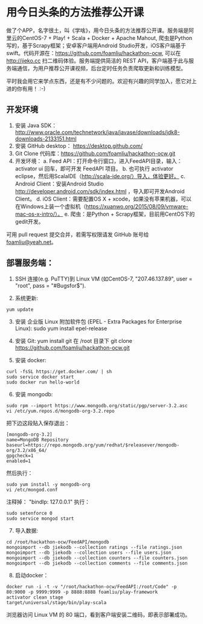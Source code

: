 # 用今日头条的方法推荐公开课
做了个APP，名字很土，叫《学啥》，用今日头条的方法推荐公开课。服务端是阿里云的CentOS-7 + Play! + Scala + Docker + Apache Mahout, 爬虫是Python写的，基于Scrapy框架；安卓客户端用Android Studio开发，iOS客户端基于swift。代码开源在：https://github.com/foamliu/hackathon-ocw, 可以在 http://jieko.cc 扫二维码体验。服务端提供简洁的 REST API，客户端基于此与服务端通信，为用户推荐公开课视频，后台定时任务负责爬取更新和训练模型。

平时我会用它来学点东西，还是有不少问题的。欢迎有兴趣的同学加入，愿它对上进的你有用！ :-)

## 开发环境
1. 安装 Java SDK：http://www.oracle.com/technetwork/java/javase/downloads/jdk8-downloads-2133151.html
2. 安装 GitHub desktop： https://desktop.github.com/
3. Git Clone 代码库：https://github.com/foamliu/hackathon-ocw.git
4. 开发环境：
	a. Feed API：打开命令行窗口，进入FeedAPI目录，输入：activator ui 回车，即可开发 FeedAPI 项目。
	b. 也可执行 activator eclipse，然后用ScalaIDE（http://scala-ide.org/）导入，体验更好。
	c. Android Client：安装Android Studio http://developer.android.com/sdk/index.html ，导入即可开发Android Client。
	d. iOS Client：需要配置OS X + xcode，如果没有苹果机器，可以在Windows上装一个虚拟机（https://xuanwo.org/2015/08/09/vmware-mac-os-x-intro/）。
	e. 爬虫：是Python + Scrapy框架，目前用CentOS下的gedit开发。

可用 pull request 提交合并，若需写权限请发 GitHub 账号给 foamliu@yeah.net。

## 部署服务端：
1. SSH 连接(e.g. PuTTY)到 Linux VM (如CentOS-7, "207.46.137.89", user = "root", pass = "#Bugsfor$").

2. 系统更新:
```
yum update
```
3. 安装 企业版 Linux 附加软件包 (EPEL - Extra Packages for Enterprise Linux):
		sudo yum install epel-release
4. 安装 Git:
		yum install git
	在 /root 目录下 git clone https://github.com/foamliu/hackathon-ocw.git

5. 安装 docker:
```
curl -fsSL https://get.docker.com/ | sh
sudo service docker start
sudo docker run hello-world
```
6. 安装 mongodb:
```
sudo rpm --import https://www.mongodb.org/static/pgp/server-3.2.asc
vi /etc/yum.repos.d/mongodb-org-3.2.repo
```
把下边这段贴入保存退出：
```
[mongodb-org-3.2]
name=MongoDB Repository
baseurl=https://repo.mongodb.org/yum/redhat/$releasever/mongodb-org/3.2/x86_64/
gpgcheck=1
enabled=1
```
然后执行：
```
sudo yum install -y mongodb-org
vi /etc/mongod.conf
```
注释掉： "bindIp: 127.0.0.1"
执行：
```
sudo setenforce 0
sudo service mongod start
```
7. 导入数据:
```
cd /root/hackathon-ocw/FeedAPI/mongodb
mongoimport --db jiekodb --collection ratings --file ratings.json
mongoimport --db jiekodb --collection users --file users.json
mongoimport --db jiekodb --collection counters --file counters.json
mongoimport --db jiekodb --collection comments --file comments.json
```
8. 启动docker：
```
docker run -i -t -v "/root/hackathon-ocw/FeedAPI:/root/Code" -p 80:9000 -p 9999:9999 -p 8888:8888 foamliu/play-framework
activator clean stage
target/universal/stage/bin/play-scala
```
浏览器访问 Linux VM 的 80 端口，看到客户端安装二维码，即表示部署成功。
